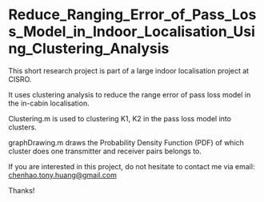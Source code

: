 # Reduce_Ranging_Error_of_Pass_Loss_Model_in_Indoor_Localisation_Using_Clustering_Analysis

This short research project is part of a large indoor localisation project at CISRO.

It uses clustering analysis to reduce the range error of pass loss model in the in-cabin localisation. 

Clustering.m is used to clustering K1, K2 in the pass loss model into clusters. 

graphDrawing.m draws the Probability Density Function (PDF) of which cluster does one transmitter and receiver pairs belongs to.

If you are interested in this project, do not hesitate to contact me via email: chenhao.tony.huang@gmail.com 

Thanks!
